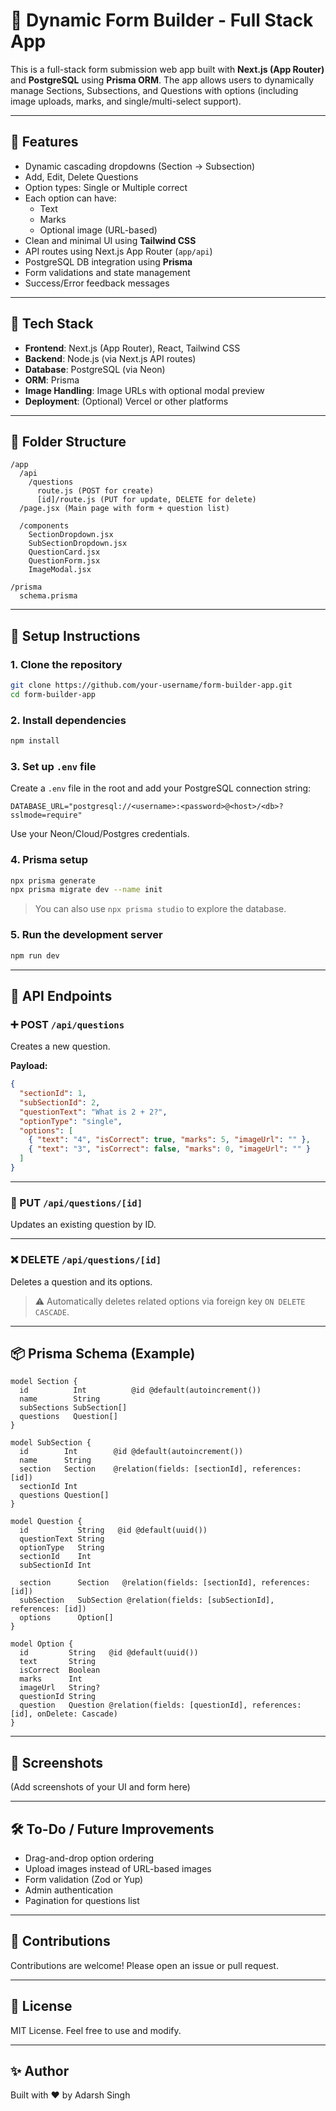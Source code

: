 
# 📝 Dynamic Form Builder - Full Stack App

This is a full-stack form submission web app built with **Next.js (App Router)** and **PostgreSQL** using **Prisma ORM**. The app allows users to dynamically manage Sections, Subsections, and Questions with options (including image uploads, marks, and single/multi-select support).

---

## 🚀 Features

- Dynamic cascading dropdowns (Section → Subsection)
- Add, Edit, Delete Questions
- Option types: Single or Multiple correct
- Each option can have:
  - Text
  - Marks
  - Optional image (URL-based)
- Clean and minimal UI using **Tailwind CSS**
- API routes using Next.js App Router (`app/api`)
- PostgreSQL DB integration using **Prisma**
- Form validations and state management
- Success/Error feedback messages

---

## 🧱 Tech Stack

- **Frontend**: Next.js (App Router), React, Tailwind CSS
- **Backend**: Node.js (via Next.js API routes)
- **Database**: PostgreSQL (via Neon)
- **ORM**: Prisma
- **Image Handling**: Image URLs with optional modal preview
- **Deployment**: (Optional) Vercel or other platforms

---

## 📁 Folder Structure

```
/app
  /api
    /questions
      route.js (POST for create)
      [id]/route.js (PUT for update, DELETE for delete)
  /page.jsx (Main page with form + question list)

  /components
    SectionDropdown.jsx
    SubSectionDropdown.jsx
    QuestionCard.jsx
    QuestionForm.jsx
    ImageModal.jsx

/prisma
  schema.prisma
```

---

## 🔧 Setup Instructions

### 1. Clone the repository

```bash
git clone https://github.com/your-username/form-builder-app.git
cd form-builder-app
```

### 2. Install dependencies

```bash
npm install
```

### 3. Set up `.env` file

Create a `.env` file in the root and add your PostgreSQL connection string:

```env
DATABASE_URL="postgresql://<username>:<password>@<host>/<db>?sslmode=require"
```

Use your Neon/Cloud/Postgres credentials.

### 4. Prisma setup

```bash
npx prisma generate
npx prisma migrate dev --name init
```

> You can also use `npx prisma studio` to explore the database.

### 5. Run the development server

```bash
npm run dev
```

---

## 🧠 API Endpoints

### ➕ POST `/api/questions`

Creates a new question.

**Payload:**

```json
{
  "sectionId": 1,
  "subSectionId": 2,
  "questionText": "What is 2 + 2?",
  "optionType": "single",
  "options": [
    { "text": "4", "isCorrect": true, "marks": 5, "imageUrl": "" },
    { "text": "3", "isCorrect": false, "marks": 0, "imageUrl": "" }
  ]
}
```

---

### 📝 PUT `/api/questions/[id]`

Updates an existing question by ID.

---

### ❌ DELETE `/api/questions/[id]`

Deletes a question and its options.

> ⚠️ Automatically deletes related options via foreign key `ON DELETE CASCADE`.

---

## 📦 Prisma Schema (Example)

```prisma
model Section {
  id          Int          @id @default(autoincrement())
  name        String
  subSections SubSection[]
  questions   Question[]
}

model SubSection {
  id        Int        @id @default(autoincrement())
  name      String
  section   Section    @relation(fields: [sectionId], references: [id])
  sectionId Int
  questions Question[]
}

model Question {
  id           String   @id @default(uuid())
  questionText String
  optionType   String
  sectionId    Int
  subSectionId Int

  section      Section   @relation(fields: [sectionId], references: [id])
  subSection   SubSection @relation(fields: [subSectionId], references: [id])
  options      Option[]
}

model Option {
  id         String   @id @default(uuid())
  text       String
  isCorrect  Boolean
  marks      Int
  imageUrl   String?
  questionId String
  question   Question @relation(fields: [questionId], references: [id], onDelete: Cascade)
}
```

---

## 📸 Screenshots

(Add screenshots of your UI and form here)

---

## 🛠 To-Do / Future Improvements

- Drag-and-drop option ordering
- Upload images instead of URL-based images
- Form validation (Zod or Yup)
- Admin authentication
- Pagination for questions list

---

## 🤝 Contributions

Contributions are welcome! Please open an issue or pull request.

---

## 📃 License

MIT License. Feel free to use and modify.

---

## ✨ Author

Built with ❤️ by Adarsh Singh
